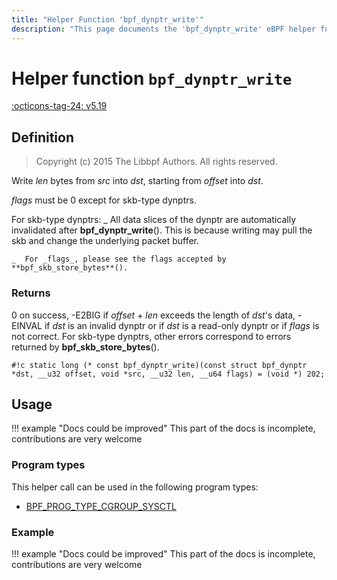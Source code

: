 ```yaml
---
title: "Helper Function 'bpf_dynptr_write'"
description: "This page documents the 'bpf_dynptr_write' eBPF helper function, including its defintion, usage, program types that can use it, and examples."
---
```

# Helper function `bpf_dynptr_write`

<!-- [FEATURE_TAG](bpf_dynptr_write) -->
[:octicons-tag-24: v5.19](https://github.com/torvalds/linux/commit/13bbbfbea7598ea9f8d9c3d73bf053bb57f9c4b2)
<!-- [/FEATURE_TAG] -->

## Definition

> Copyright (c) 2015 The Libbpf Authors. All rights reserved.


<!-- [HELPER_FUNC_DEF] -->
Write _len_ bytes from _src_ into _dst_, starting from _offset_ into _dst_.

_flags_ must be 0 except for skb-type dynptrs.

For skb-type dynptrs:     _  All data slices of the dynptr are automatically        invalidated after **bpf_dynptr_write**(). This is        because writing may pull the skb and change the        underlying packet buffer.

    _  For _flags_, please see the flags accepted by        **bpf_skb_store_bytes**().

### Returns

0 on success, -E2BIG if _offset_ + _len_ exceeds the length of _dst_'s data, -EINVAL if _dst_ is an invalid dynptr or if _dst_ is a read-only dynptr or if _flags_ is not correct. For skb-type dynptrs, other errors correspond to errors returned by **bpf_skb_store_bytes**().

`#!c static long (* const bpf_dynptr_write)(const struct bpf_dynptr *dst, __u32 offset, void *src, __u32 len, __u64 flags) = (void *) 202;`
<!-- [/HELPER_FUNC_DEF] -->

## Usage

!!! example "Docs could be improved"
    This part of the docs is incomplete, contributions are very welcome

### Program types

This helper call can be used in the following program types:

<!-- DO NOT EDIT MANUALLY -->
<!-- [HELPER_FUNC_PROG_REF] -->
 * [BPF_PROG_TYPE_CGROUP_SYSCTL](../program-type/BPF_PROG_TYPE_CGROUP_SYSCTL.md)
<!-- [/HELPER_FUNC_PROG_REF] -->

### Example

!!! example "Docs could be improved"
    This part of the docs is incomplete, contributions are very welcome

